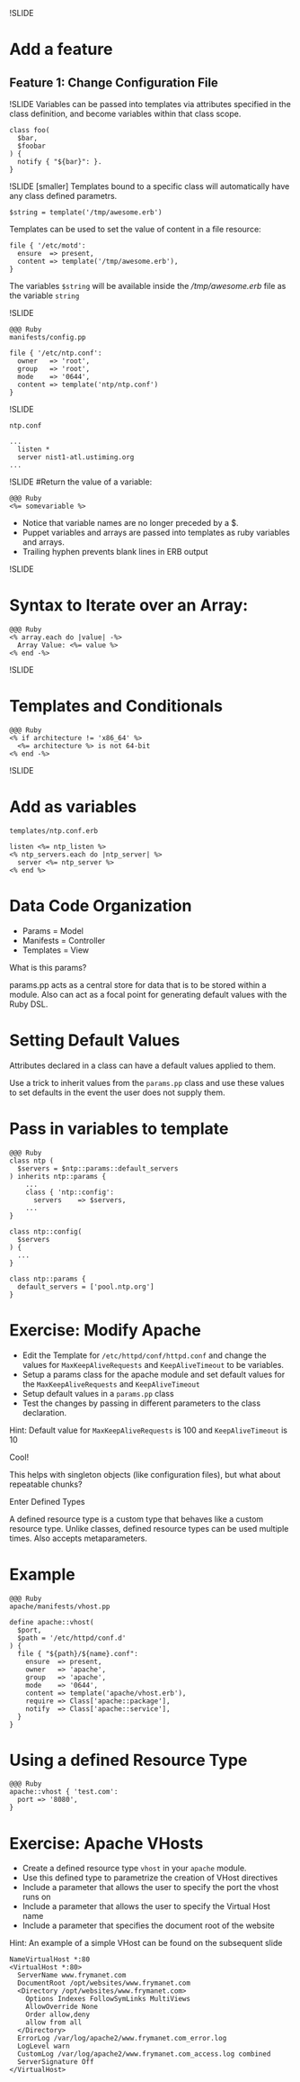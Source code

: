 !SLIDE
# Add a feature

## Feature 1: Change Configuration File

!SLIDE
Variables can be passed into templates via attributes specified in the
class definition, and become variables within that class scope. 

    class foo(
      $bar,
      $foobar
    ) {
      notify { "${bar}": }.
    }

!SLIDE [smaller]
Templates bound to a specific class will automatically have any class
defined parametrs.

    $string = template('/tmp/awesome.erb')

Templates can be used to set the value of content in a file resource:

    file { '/etc/motd':
      ensure  => present,
      content => template('/tmp/awesome.erb'),
    }

The variables `$string` will be available inside the _/tmp/awesome.erb_
file as the variable `string`

!SLIDE

    @@@ Ruby
    manifests/config.pp

    file { '/etc/ntp.conf':
      owner   => 'root',
      group   => 'root',
      mode    => '0644',
      content => template('ntp/ntp.conf')
    }

!SLIDE
   
    ntp.conf
 
    ...
      listen *
      server nist1-atl.ustiming.org
    ...
 
!SLIDE
#Return the value of a variable:

    @@@ Ruby
    <%= somevariable %>

+ Notice that variable names are no longer preceded by a $. 
+ Puppet variables and arrays are passed into templates as ruby variables and arrays.
+ Trailing hyphen prevents blank lines in ERB output

!SLIDE
# Syntax to Iterate over an Array:

    @@@ Ruby
    <% array.each do |value| -%>
      Array Value: <%= value %>
    <% end -%>

!SLIDE
# Templates and Conditionals

    @@@ Ruby
    <% if architecture != 'x86_64' %>
      <%= architecture %> is not 64-bit
    <% end -%>


!SLIDE

# Add as variables

    templates/ntp.conf.erb 

    listen <%= ntp_listen %> 
    <% ntp_servers.each do |ntp_server| %>
      server <%= ntp_server %>
    <% end %>

<!SLIDE small>

# Data Code Organization

+ Params  = Model
+ Manifests = Controller
+ Templates = View

<!SLIDE>
What is this params?

params.pp acts as a central store for data that is to be stored within a
module. Also can act as a focal point for generating default values with
the Ruby DSL.

<!SLIDE>
# Setting Default Values

Attributes declared in a class can have a default values applied to
them. 

Use a trick to inherit values from the `params.pp` class and use these
values to set defaults in the event the user does not supply them.

<!SLIDE smaller>
# Pass in variables to template
    @@@ Ruby
    class ntp (
      $servers = $ntp::params::default_servers
    ) inherits ntp::params {
        ...
        class { 'ntp::config': 
          servers    => $servers,
        ...
    }

    class ntp::config(
      $servers 
    ) {
      ...
    }

    class ntp::params {
      default_servers = ['pool.ntp.org']
    }
<!SLIDE small>
# Exercise: Modify Apache

+ Edit the Template for `/etc/httpd/conf/httpd.conf` and change the
values for `MaxKeepAliveRequests` and `KeepAliveTimeout` to be
variables.
+ Setup a params class for the apache module and set default values for 
the `MaxKeepAliveRequests` and `KeepAliveTimeout`
+ Setup default values in a `params.pp` class
+ Test the changes by passing in different parameters to the class
declaration.

Hint: Default value for `MaxKeepAliveRequests` is 100 and `KeepAliveTimeout` is 10

<!SLIDE>
Cool! 

This helps with singleton objects (like configuration files),
but what about repeatable chunks?

<!SLIDE>

Enter Defined Types

<!SLIDE>

A defined resource type is a custom type that behaves like a custom
resource type. Unlike classes, defined resource types can be used
multiple times. Also accepts metaparameters. 

<!SLIDE small>
# Example

    @@@ Ruby
    apache/manifests/vhost.pp

    define apache::vhost(
      $port, 
      $path = '/etc/httpd/conf.d'
    ) {
      file { "${path}/${name}.conf":
        ensure  => present,
        owner   => 'apache',
        group   => 'apache',
        mode    => '0644',
        content => template('apache/vhost.erb'),
        require => Class['apache::package'],
        notify  => Class['apache::service'],    
      }
    }

<!SLIDE small>
# Using a defined Resource Type

    @@@ Ruby
    apache::vhost { 'test.com':
      port => '8080',
    }

<!SLIDE>
# Exercise: Apache VHosts

+ Create a defined resource type `vhost` in your `apache` module.
+ Use this defined type to parametrize the creation of VHost directives
+ Include a parameter that allows the user to specify the port the vhost
runs on
+ Include a parameter that allows the user to specify the Virtual Host
name
+ Include a parameter that specifies the document root of the website

Hint: An example of a simple VHost can be found on the subsequent slide

<!SLIDE smaller>
    NameVirtualHost *:80
    <VirtualHost *:80>
      ServerName www.frymanet.com
      DocumentRoot /opt/websites/www.frymanet.com
      <Directory /opt/websites/www.frymanet.com>
        Options Indexes FollowSymLinks MultiViews
        AllowOverride None
        Order allow,deny
        allow from all
      </Directory>
      ErrorLog /var/log/apache2/www.frymanet.com_error.log
      LogLevel warn
      CustomLog /var/log/apache2/www.frymanet.com_access.log combined
      ServerSignature Off
    </VirtualHost>
